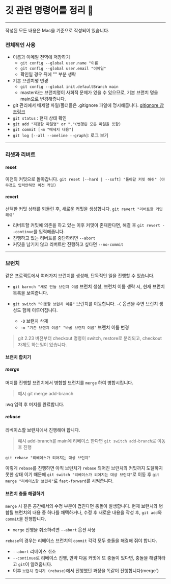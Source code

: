 # 깃 관련 명령어를 정리 🦆

---

작성된 모든 내용은 Mac을 기준으로 작성되어 있습니다.

### 전체적인 사용

- 이름과 이메일 전역에 저장하기
  - `git config --global user.name "이름`
  - `git config --global user.email "이메일"`
  - 확인일 경우 뒤에 "" 부분 생략
- 기본 브랜치명 변경
  - `git config --global init.defaultBranch main`
  - master라는 브랜치명이 사회적 문제가 있을 수 있으므로, 기본 브랜치 명을 main으로 변경해줍니다.
- git 관리에서 배제할 파일/폴더들은 .gitignore 파일에 명시해줍니다.
  [gitignore 참조링크](https://git-scm.com/docs/gitignore)
- `git status` : 현재 상태 확인
- `git add "저장할 파일명" or "."(변경된 모든 파일을 뜻함)`
- `git commit [-m "메세지 내용"]`
- `git log [--all --oneline --graph]`: 로그 보기

---

### 리셋과 리버트

#### reset

이전의 커밋으로 돌아갑니다.
`git reset [--hard | --soft] "돌아갈 커밋 해쉬" (아무것도 입력안하면 이전 커밋)`

#### revert

선택한 커밋 상태를 되돌린 후, 새로운 커밋을 생성합니다.
`git revert "리버트할 커밋 해쉬"`

- 리버트할 커밋에 의존을 하고 있는 이후 커밋이 존재한다면, 해결 후 `git revert --continue`를 입력해줍니다.
- 진행하고 있는 리버트를 중단하려면 `--abort`
- 커밋을 남기지 않고 리버트만 진행하고 싶다면 `--no-commit`

---

### 브런치

같은 프로젝트에서 여러가지 브런치를 생성해, 단독적인 일을 진행할 수 있습니다.

- `git barnch "새로 만들 브런치 이름` 브런치 생성, 브런치 이름 생략 시, 현재 브런치 목록을 보여줍니다.

- `git switch "이동할 브런치 이름"` 브런치를 이동합니다. `-C` 옵션을 주면 브런치 생성도 함께 이루어집니다.
  - `-D` 브랜치 삭제
  - `-m "기존 브랜치 이름" "바꿀 브랜치 이름"` 브랜치 이름 변경

> git 2.23 버전부터 checkout 명령이 switch, restore로 분리되고, checkout 자체도 하는일이 있습니다.

#### 브랜치 합치기

##### merge

머지를 진행할 브런치에서 병합할 브런치를 `merge` 하여 병합시킵니다.

> 예시
> git merge add-branch

:wq 입력 후 머지를 완료합니다.

##### rebase

리베이스할 브런치에서 진행해야 합니다.

> 예시
> add-branch를 main에 리베이스 한다면 `git switch add-branch`로 이동 후 진행

`git rebase "리베이스가 되어지는 대상 브런치"`

이렇게 `rebase`를 진행하면 아직 브런치가 `rebase` 되어진 브런치의 커밋까지 도달하지 못한 상태 이기 때문에 `git switch "리베이스가 되어지는 대상 브런치"`로 이동 후 `git merge "리베이스할 브펀치"`로 `fast-forward`를 시켜줍니다.

#### 브런치 충돌 해결하기

`merge` 시 같은 공간에서의 수정 부분이 겹친다면 충돌이 발생합니다. 현재 브런치와 병합될 브런치의 내용 중 하나를 채택하거나, 수정 후 새로운 내용을 작성 후, `git add`와 `commit`을 진행합니다.

- `merge` 진행을 취소하려면 `--abort` 옵션 사용

`rebase`의 경우는 리베이스 브런치의 `commit` 각각 모두 충돌을 해결해 줘야 합니다.

- `--abort` 리베이스 취소
- `--continue`로 리베이스 진행, 만약 다음 커밋에 또 충돌이 있다면, 충돌을 해결하라고 `git`이 알려줍니다.
- 이후 `브런치 합치기 (rebase)`에서 진행했던 과정을 똑같이 진행합니다(merge`)

---
